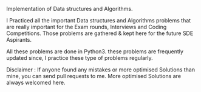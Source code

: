 Implementation of Data structures and Algorithms.

I Practiced all the  important Data structures and Algorithms problems that are really important for the Exam rounds, Interviews and Coding Competitions. Those problems are gathered & kept here for the future SDE Aspirants.

All these problems are done in Python3. these problems are frequently updated since, I practice these type of problems regularly.

Disclaimer : If anyone found any mistakes or more optimised Solutions than mine, you can send pull requests to me. More optimised Solutions are always welcomed here.
